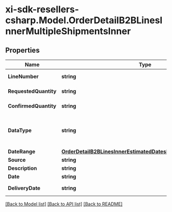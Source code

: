 # xi-sdk-resellers-csharp.Model.OrderDetailB2BLinesInnerMultipleShipmentsInner

## Properties

Name | Type | Description | Notes
------------ | ------------- | ------------- | -------------
**LineNumber** | **string** | Line number. | [optional] 
**RequestedQuantity** | **string** | Requested quantity. | [optional] 
**ConfirmedQuantity** | **string** | Confirmed quantity. | [optional] 
**DataType** | **string** | Date type. Example Single or multiple dates. | [optional] 
**DateRange** | [**OrderDetailB2BLinesInnerEstimatedDatesInnerShipShipDateRange**](OrderDetailB2BLinesInnerEstimatedDatesInnerShipShipDateRange.md) |  | [optional] 
**Source** | **string** | Source. | [optional] 
**Description** | **string** | Description. | [optional] 
**Date** | **string** | Date. | [optional] 
**DeliveryDate** | **string** | Delivery date. | [optional] 

[[Back to Model list]](../README.md#documentation-for-models) [[Back to API list]](../README.md#documentation-for-api-endpoints) [[Back to README]](../README.md)

